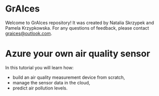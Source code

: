 # GrAIces 

Welcome to GrAIces repository! It was created by Natalia Skrzypek and Pamela Krzypkowska.
For any questions of feedback, please contact graices@outlook.com.




# Azure your own air quality sensor 

In this tutorial you will learn how:
- build an air quality measurement device from scratch,
- manage the sensor data in the cloud,
- predict air pollution levels.



